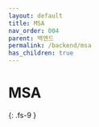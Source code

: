 ```yaml
---
layout: default
title: MSA
nav_order: 004
parent: 백엔드
permalink: /backend/msa
has_children: true
---
```

# MSA
{: .fs-9 }
